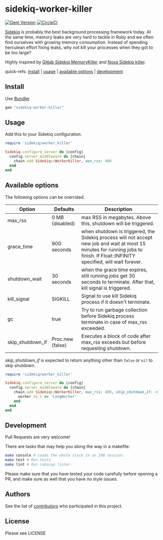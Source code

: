 
# sidekiq-worker-killer
[![Gem Version](https://badge.fury.io/rb/sidekiq-worker-killer.svg)](https://badge.fury.io/rb/sidekiq-worker-killer)
[![CircleCI](https://circleci.com/gh/klaxit/sidekiq-worker-killer.svg?style=shield&circle-token=:circle-token)](https://circleci.com/gh/klaxit/sidekiq-worker-killer)

[Sidekiq](https://github.com/mperham/sidekiq) is probably the best background processing framework today. At the same time, memory leaks are very hard to tackle in Ruby and we often find ourselves with growing memory consumption. Instead of spending herculean effort fixing leaks, why not kill your processes when they got to be too large?

Highly inspired by [Gitlab Sidekiq MemoryKiller](https://gitlab.com/gitlab-org/gitlab-ce/blob/master/lib/gitlab/sidekiq_middleware/shutdown.rb) and [Noxa Sidekiq killer](https://github.com/Noxa/sidekiq-killer).

quick-refs: [install](#install) | [usage](#usage) | [available options](#available-options) | [development](#development)

## Install
Use [Bundler](http://bundler.io/)
```ruby
gem "sidekiq-worker-killer"
```

## Usage

Add this to your Sidekiq configuration.

```ruby
require 'sidekiq/worker_killer'

Sidekiq.configure_server do |config|
  config.server_middleware do |chain|
    chain.add Sidekiq::WorkerKiller, max_rss: 480
  end
end
```

## Available options

The following options can be overrided.

| Option | Defaults | Description |
| ------- | ------- | ----------- |
| max_rss | 0 MB (disabled) | max RSS in megabytes. Above this, shutdown will be triggered. |
| grace_time | 900 seconds | when shutdown is triggered, the Sidekiq process will not accept new job and wait at most 15 minutes for running jobs to finish. If Float::INFINITY specified, will wait forever.  |
| shutdown_wait | 30 seconds | when the grace time expires, still running jobs get 30 seconds to terminate. After that, kill signal is triggered.  |
| kill_signal | SIGKILL | Signal to use kill Sidekiq process if it doesn't terminate.  |
| gc | true | Try to run garbage collection before Sidekiq process terminate in case of max_rss exceeded.  |
| skip_shutdown_if | Proc.new {false} | Executes a block of code after max_rss exceeds but before requesting shutdown. |

*skip_shutdown_if* is expected to return anything other than `false` or `nil` to skip shutdown.

```ruby
require 'sidekiq/worker_killer'

Sidekiq.configure_server do |config|
  config.server_middleware do |chain|
    chain.add Sidekiq::WorkerKiller, max_rss: 480, skip_shutdown_if: ->(worker, job, queue) do
      worker.to_s == 'LongWorker'
    end
  end
end
```

## Development

Pull Requests are very welcome!

There are tasks that may help you along the way in a makefile:

```bash
make console # Loads the whole stack in an IRB session.
make test # Run tests.
make lint # Run rubocop linter.
```
Please make sure that you have tested your code carefully before opening a PR, and make sure as well that you have no style issues.

## Authors

See the list of [contributors](https://github.com/klaxit/sidekiq-worker-killer/contributors) who participated in this project.

## License

Please see LICENSE
